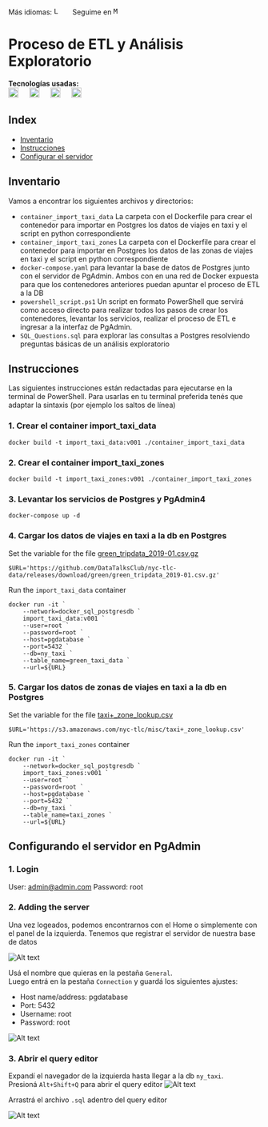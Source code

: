
Más idiomas: <kbd>[<img title="Leer en inglés" alt="Leer en inglés" src="https://cdn.staticaly.com/gh/hjnilsson/country-flags/master/svg/gb.svg" height="15">](translations/README.en.md)</kbd>  &emsp;
Seguime en <kbd>[<img title="Mi perfil en LinkedIn" alt="Mi perfil en LinkedIn" src="https://img.shields.io/badge/LinkedIn-0077B5?style=for-the-badge&logo=linkedin&logoColor=white" height="15">](https://www.linkedin.com/in/martinezjesusfl/)</kbd>

# Proceso de ETL y Análisis Exploratorio

**Tecnologías usadas:**  
<img title="Docker" alt="Docker" src="https://img.shields.io/badge/Docker-2CA5E0?style=for-the-badge&logo=docker&logoColor=white" height="20"> &emsp;
<img title="Postgres" alt="Postgres" src="https://img.shields.io/badge/PostgreSQL-316192?style=for-the-badge&logo=postgresql&logoColor=white" height="20"> &emsp;
<img title="Python" alt="Python" src="https://img.shields.io/badge/Python-FFD43B?style=for-the-badge&logo=python&logoColor=blue" height="20"> &emsp;
<img title="PowerShell" alt="PowerShell" src="https://img.shields.io/badge/powershell-5391FE?style=for-the-badge&logo=powershell&logoColor=white" height="20">

## Index
- [Inventario](#Inventario)
- [Instrucciones](#Instrucciones)
- [Configurar el servidor](#Configurando-el-servidor-en-PgAdmin)

## Inventario
Vamos a encontrar los siguientes archivos y directorios:
- ```container_import_taxi_data``` La carpeta con el Dockerfile para crear el contenedor para importar en Postgres los datos de viajes en taxi y el script en python correspondiente
- ```container_import_taxi_zones``` La carpeta con el Dockerfile para crear el contenedor para importar en Postgres los datos de las zonas de viajes en taxi y el script en python correspondiente
- ```docker-compose.yaml``` para levantar la base de datos de Postgres junto con el servidor de PgAdmin. Ambos con en una red de Docker expuesta para que los contenedores anteriores puedan apuntar el proceso de ETL a la DB
- ```powershell_script.ps1``` Un script en formato PowerShell que servirá como acceso directo para realizar todos los pasos de crear los contenedores, levantar los servicios, realizar el proceso de ETL e ingresar a la interfaz de PgAdmin.
- ```SQL_Questions.sql``` para explorar las consultas a Postgres resolviendo preguntas básicas de un análisis exploratorio

## Instrucciones
Las siguientes instrucciones están redactadas para ejecutarse en la terminal de PowerShell. Para usarlas en tu terminal preferida tenés que adaptar la sintaxis (por ejemplo los saltos de línea)

### 1. Crear el container import_taxi_data
``````
docker build -t import_taxi_data:v001 ./container_import_taxi_data
``````

### 2. Crear el container import_taxi_zones
``````
docker build -t import_taxi_zones:v001 ./container_import_taxi_zones
``````

### 3. Levantar los servicios de Postgres y PgAdmin4
``````
docker-compose up -d
``````

### 4. Cargar los datos de viajes en taxi a la db en Postgres
Set the variable for the file [green_tripdata_2019-01.csv.gz](https://github.com/DataTalksClub/nyc-tlc-data/releases/download/green/green_tripdata_2019-01.csv.gz)

``````
$URL='https://github.com/DataTalksClub/nyc-tlc-data/releases/download/green/green_tripdata_2019-01.csv.gz'
``````

Run the ```import_taxi_data``` container

``````
docker run -it `
    --network=docker_sql_postgresdb `
    import_taxi_data:v001 `
    --user=root `
    --password=root `
    --host=pgdatabase `
    --port=5432 `
    --db=ny_taxi `
    --table_name=green_taxi_data `
    --url=${URL}
``````

### 5. Cargar los datos de zonas de viajes en taxi a la db en Postgres
Set the variable for the file [taxi+_zone_lookup.csv](https://s3.amazonaws.com/nyc-tlc/misc/taxi+_zone_lookup.csv)

``````
$URL='https://s3.amazonaws.com/nyc-tlc/misc/taxi+_zone_lookup.csv'
``````

Run the ```import_taxi_zones``` container

```
docker run -it `
    --network=docker_sql_postgresdb `
    import_taxi_zones:v001 `
    --user=root `
    --password=root `
    --host=pgdatabase `
    --port=5432 `
    --db=ny_taxi `
    --table_name=taxi_zones `
    --url=${URL}
``````

## Configurando el servidor en PgAdmin

### 1. Login
User: admin@admin.com
Password: root

### 2. Adding the server
Una vez logeados, podemos encontrarnos con el Home o simplemente con el panel de la izquierda. Tenemos que registrar el servidor de nuestra base de datos

![Alt text](src/pgadmin-add-service.png)

Usá el nombre que quieras en la pestaña ```General```.  
Luego entrá en la pestaña ```Connection``` y guardá los siguientes ajustes:
- Host name/address: pgdatabase
- Port: 5432
- Username: root
- Password: root

![Alt text](src/pgadmin-setup-connection.png)

### 3. Abrir el query editor
Expandí el navegador de la izquierda hasta llegar a la db ```ny_taxi```.  
Presioná ```Alt+Shift+Q``` para abrir el query editor
![Alt text](src/pgadmin-open-query.png)

Arrastrá el archivo ```.sql``` adentro del query editor

![Alt text](src/pgadmin-drag-drop.png)